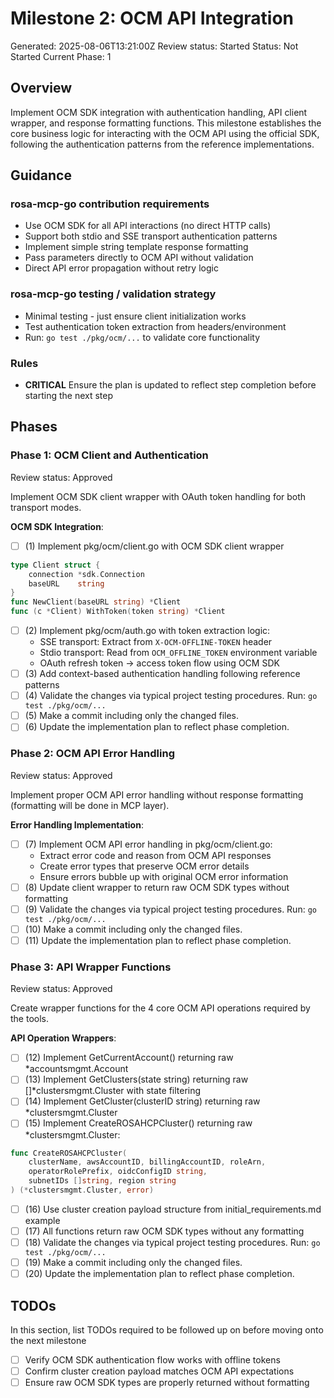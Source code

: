 # Milestone 2: OCM API Integration

Generated: 2025-08-06T13:21:00Z
Review status: Started
Status: Not Started
Current Phase: 1

## Overview
Implement OCM SDK integration with authentication handling, API client wrapper, and response formatting functions. This milestone establishes the core business logic for interacting with the OCM API using the official SDK, following the authentication patterns from the reference implementations.

## Guidance

### rosa-mcp-go contribution requirements
- Use OCM SDK for all API interactions (no direct HTTP calls)
- Support both stdio and SSE transport authentication patterns
- Implement simple string template response formatting
- Pass parameters directly to OCM API without validation
- Direct API error propagation without retry logic

### rosa-mcp-go testing / validation strategy
- Minimal testing - just ensure client initialization works
- Test authentication token extraction from headers/environment
- Run: `go test ./pkg/ocm/...` to validate core functionality

### Rules
- **CRITICAL** Ensure the plan is updated to reflect step completion before starting the next step

## Phases

### Phase 1: OCM Client and Authentication

Review status: Approved

Implement OCM SDK client wrapper with OAuth token handling for both transport modes.

**OCM SDK Integration**:
- [ ] (1) Implement pkg/ocm/client.go with OCM SDK client wrapper
```go
type Client struct {
    connection *sdk.Connection
    baseURL    string
}
func NewClient(baseURL string) *Client
func (c *Client) WithToken(token string) *Client
```
- [ ] (2) Implement pkg/ocm/auth.go with token extraction logic:
  - SSE transport: Extract from `X-OCM-OFFLINE-TOKEN` header
  - Stdio transport: Read from `OCM_OFFLINE_TOKEN` environment variable
  - OAuth refresh token → access token flow using OCM SDK
- [ ] (3) Add context-based authentication handling following reference patterns
- [ ] (4) Validate the changes via typical project testing procedures.
        Run: `go test ./pkg/ocm/...`
- [ ] (5) Make a commit including only the changed files.
- [ ] (6) Update the implementation plan to reflect phase completion.

### Phase 2: OCM API Error Handling

Review status: Approved

Implement proper OCM API error handling without response formatting (formatting will be done in MCP layer).

**Error Handling Implementation**:
- [ ] (7) Implement OCM API error handling in pkg/ocm/client.go:
  - Extract error code and reason from OCM API responses
  - Create error types that preserve OCM error details
  - Ensure errors bubble up with original OCM error information
- [ ] (8) Update client wrapper to return raw OCM SDK types without formatting
- [ ] (9) Validate the changes via typical project testing procedures.
        Run: `go test ./pkg/ocm/...`
- [ ] (10) Make a commit including only the changed files.
- [ ] (11) Update the implementation plan to reflect phase completion.

### Phase 3: API Wrapper Functions

Review status: Approved

Create wrapper functions for the 4 core OCM API operations required by the tools.

**API Operation Wrappers**:
- [ ] (12) Implement GetCurrentAccount() returning raw *accountsmgmt.Account
- [ ] (13) Implement GetClusters(state string) returning raw []*clustersmgmt.Cluster with state filtering
- [ ] (14) Implement GetCluster(clusterID string) returning raw *clustersmgmt.Cluster
- [ ] (15) Implement CreateROSAHCPCluster() returning raw *clustersmgmt.Cluster:
```go
func CreateROSAHCPCluster(
    clusterName, awsAccountID, billingAccountID, roleArn, 
    operatorRolePrefix, oidcConfigID string, 
    subnetIDs []string, region string
) (*clustersmgmt.Cluster, error)
```
- [ ] (16) Use cluster creation payload structure from initial_requirements.md example
- [ ] (17) All functions return raw OCM SDK types without any formatting
- [ ] (18) Validate the changes via typical project testing procedures.
        Run: `go test ./pkg/ocm/...`
- [ ] (19) Make a commit including only the changed files.
- [ ] (20) Update the implementation plan to reflect phase completion.

## TODOs
In this section, list TODOs required to be followed up on before moving onto the next milestone
- [ ] Verify OCM SDK authentication flow works with offline tokens
- [ ] Confirm cluster creation payload matches OCM API expectations
- [ ] Ensure raw OCM SDK types are properly returned without formatting

